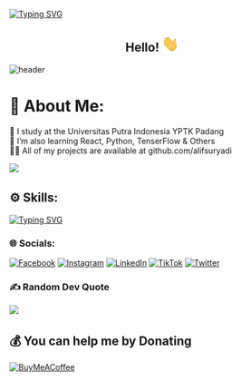 [![Typing SVG](https://readme-typing-svg.demolab.com?font=Unbounded&size=40&weight=800&center=true&vCenter=true&pause=500&width=435&height=60&lines=ALIF+SURYADI)](https://git.io/typing-svg)

<h2 align="center">Hello! <img src="https://raw.githubusercontent.com/ABSphreak/ABSphreak/master/gifs/Hi.gif" width="30px"></h2>

![header](https://capsule-render.vercel.app/api?type=rect&color=gradient&height=1)

# 💫 About Me:
🏫 I study at the Universitas Putra Indonesia YPTK Padang<br>
🌱 I’m also learning React, Python, TenserFlow & Others<br>
👨‍💻 All of my projects are available at github.com/alifsuryadi


<img src="https://github-readme-stats.vercel.app/api/top-langs/?username=alifsuryadi&line_height=10&hide=shaderlab&card_width=300&layout=compact&theme=tokyonight&langs_count=12"/>


## ⚙️ Skills: 
[![Typing SVG](https://readme-typing-svg.herokuapp.com?weight=900&duration=1000&pause=50&lines=Front+End;Back+End;Full+Stack+Developer;Sys+Admin)](https://git.io/typing-svg)


### 🌐 Socials:
[![Facebook](https://img.shields.io/badge/Facebook-%231877F2.svg?logo=Facebook&logoColor=white)](https://facebook.com/alifsuryadi15) [![Instagram](https://img.shields.io/badge/Instagram-%23E4405F.svg?logo=Instagram&logoColor=white)](https://instagram.com/alifsuryadi_) [![LinkedIn](https://img.shields.io/badge/LinkedIn-%230077B5.svg?logo=linkedin&logoColor=white)](https://linkedin.com/in/alifsuryadi) [![TikTok](https://img.shields.io/badge/TikTok-%23000000.svg?logo=TikTok&logoColor=white)](https://tiktok.com/@alifsuryadi_) [![Twitter](https://img.shields.io/badge/Twitter-%231DA1F2.svg?logo=Twitter&logoColor=white)](https://twitter.com/alifsuryadi_) 



### ✍️ Random Dev Quote
![](https://quotes-github-readme.vercel.app/api?type=horizontal&theme=tokyonight)


  ## 💰 You can help me by Donating
  [![BuyMeACoffee](https://img.shields.io/badge/Buy%20Me%20a%20Coffee-ffdd00?style=for-the-badge&logo=buy-me-a-coffee&logoColor=black)](https://saweria.co/alifsuryadi) 

